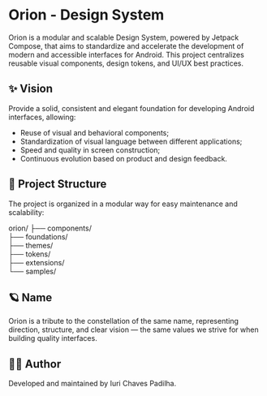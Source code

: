 # Orion - Design System

Orion is a modular and scalable Design System, powered by Jetpack Compose, that aims to standardize
and accelerate the development of modern and accessible interfaces for Android. This project
centralizes reusable visual components, design tokens, and UI/UX best practices.

## ✨ Vision

Provide a solid, consistent and elegant foundation for developing Android interfaces, allowing:

- Reuse of visual and behavioral components;
- Standardization of visual language between different applications;
- Speed and quality in screen construction;
- Continuous evolution based on product and design feedback.

## 🧱 Project Structure

The project is organized in a modular way for easy maintenance and scalability:

orion/
├── components/        
├── foundations/       
├── themes/           
├── tokens/           
├── extensions/       
└── samples/

## 🪐 Name
Orion is a tribute to the constellation of the same name, representing direction, structure, and
clear vision — the same values we strive for when building quality interfaces.

## 🧑‍💻 Author
Developed and maintained by Iuri Chaves Padilha.
